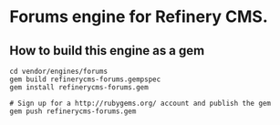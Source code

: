 # Forums engine for Refinery CMS.

## How to build this engine as a gem

    cd vendor/engines/forums
    gem build refinerycms-forums.gempspec
    gem install refinerycms-forums.gem
    
    # Sign up for a http://rubygems.org/ account and publish the gem
    gem push refinerycms-forums.gem